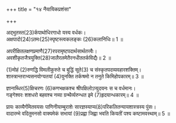 +++
title = "१४ नैयायिकप्रशंसा"

+++
  
अद्भुतस्त(23)र्कपाथोधिरगाधो यस्य वर्धकः।  
अक्षपादो(24)ऽतमः(25)स्पृष्टस्त्वकलङ्कः (26)कलानिधिः॥ 1 ॥  
  
[^23]: तर्कसमुद्रः.

[^24]: गौतमः; [पक्षे] क्षपां ददातीति क्षपादः स न भवतीति तथाविधः. चन्द्र इत्यर्थः.

[^25]: अज्ञानेन; [पक्षे] राहुणा.

[^26]: कलानां निधिः; [पक्षे] चन्द्रः.

अपरीक्षितलक्षणप्रमाणै(27)रपरामृष्टपदार्थसार्थतत्त्वैः।  
अवशीकृतजैत्रयुक्ति(28)जालैरलमेतैरनधीततर्कविद्यैः॥ 2 ॥  
  
[^27]: अज्ञातपदार्थसमूहतत्त्वैः.

[^28]: जययुक्ति.

(1)मोहं (2)रुणद्धि विमलीकुरुते च बुद्धिं सूते(3) च संस्कृतपदव्यवहारशक्तिम्।  
शास्त्रान्तराभ्यसनयोग्यतयां (4)युनक्ति तर्कश्रमो न तनुते किमिहोपकारम्॥ 3 ॥  
  
[^1]: अज्ञानम्.

[^2]: रोधयति. नाशयतीत्यर्थः.

[^3]: उत्पादयति.

[^4]: योजयति.

ज्ञानाब्धिर(5)क्षिचरणः (6)कणभक्षकश्च श्रीपक्षिलोऽप्युदयनः स च वर्धमानः।  
गङ्गेश्वरः शशधरो बहवश्च नव्या ग्रन्थैर्व्यरुन्धत इमे (7)हृदयान्धकारम्॥ 4 ॥  
  
[^5]: गौतमः.

[^6]: कणादः.

[^7]: बुद्धेरज्ञानम्.

प्रायः काव्यैर्गमितवयसः पाणिनीयाम्बुराशेः सारज्ञस्याप्य(8)परिकलितन्यायशास्त्रस्य पुंसः।  
वादारम्भे वदितुमनसो वाक्यमेकं सभायां (9)प्रह्वा जिह्वा भवति कियतीं पश्य कष्टामवस्थाम्॥ 5 ॥  
  
[^8]: अनभ्यस्त.

[^9]: वक्रा.
